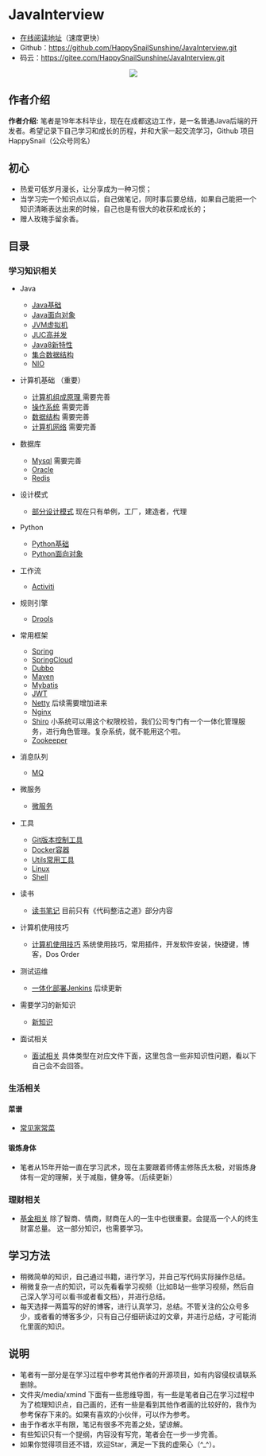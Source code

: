 # JavaInterview



- [在线阅读地址](http://happysnail.cn)（速度更快）
- Github：https://github.com/HappySnailSunshine/JavaInterview.git
- 码云：https://gitee.com/HappySnailSunshine/JavaInterview.git



<p align="center">
<a href="https://github.com/HappySnailSunshine/JavaInterview.git" target="_blank">
	<img src="https://java-interview.oss-cn-chengdu.aliyuncs.com/page/%E9%A6%96%E9%A1%B5%E8%AF%B4%E6%98%8E.png" width=""/>
</a>
</p>





## 作者介绍

**作者介绍:**  笔者是19年本科毕业，现在在成都这边工作，是一名普通Java后端的开发者。希望记录下自己学习和成长的历程，并和大家一起交流学习，Github 项目 HappySnail（公众号同名）





## 初心

- 热爱可低岁月漫长，让分享成为一种习惯；
- 当学习完一个知识点以后，自己做笔记，同时事后要总结，如果自己能把一个知识清晰表达出来的时候，自己也是有很大的收获和成长的；
- 赠人玫瑰手留余香。





## 目录

### 学习知识相关

* Java

  * [Java基础](./docs/JavaSE.md)
  * [Java面向对象](./docs/JavaEE.md)
  * [JVM虚拟机](./docs/JVM.md)
  * [JUC高并发](./docs/JUC.md)
  * [Java8新特性](./docs/JavaSE.md)
  * [集合数据结构](./docs/Collection.md)
  * [NIO](./docs/NIO.md)
* 计算机基础 （重要）

  * [计算机组成原理 ](./docs/PrincipleOfComputerComposition.md)  需要完善
  * [操作系统](./docs/OS.md)  需要完善
  * [数据结构](./docs/DataStructure.md)   需要完善
  * [计算机网络](./docs/NetWork.md)   需要完善
* 数据库
  - [Mysql](./docs/Mysql.md)  需要完善
  - [Oracle](./docs/Oracle.md) 
  - [Redis](./docs/Redis.md) 
* 设计模式
  - [部分设计模式](./docs/DesignPatterns.md)  现在只有单例，工厂，建造者，代理
* Python
  - [Python基础](./docs/Python.md)
  - [Python面向对象](./docs/PythonOOP.md)
* 工作流
  - [Activiti](./docs/Activiti.md)

- 规则引擎
  - [Drools](./docs/Drools.md)
- 常用框架
  - [Spring](./docs/Spring.md)
  - [SpringCloud](./docs/SpringCloud.md)
  - [Dubbo](./docs/Dubbo.md)
  - [Maven](./docs/Maven.md)
  - [Mybatis](./docs/Mybatis.md)
  - [JWT](./docs/JWT.md)
  - [Netty](./docs/Netty.md)  后续需要增加进来
  - [Nginx](./docs/Nginx.md)
  - [Shiro](./docs/Shiro.md)  小系统可以用这个权限校验，我们公司专门有一个一体化管理服务，进行角色管理。复杂系统，就不能用这个啦。
  - [Zookeeper](./docs/Zookeeper.md)
- 消息队列
  - [MQ](./docs/MQ.md)
- 微服务
  - [微服务](./docs/Microservice.md)
- 工具
  - [Git版本控制工具](./docs/Git.md)
  - [Docker容器](./docs/Docker.md)
  - [Utils常用工具](./docs/Utils.md)
  - [Linux](./docs/Linux.md)
  - [Shell](./docs/Shell.md)

- 读书
  - [读书笔记](./docs/Books.md)   目前只有《代码整洁之道》部分内容

- 计算机使用技巧
  - [计算机使用技巧](./docs/ComputerSkills.md)  系统使用技巧，常用插件，开发软件安装，快捷键，博客，Dos Order
- 测试运维
  - [一体化部署Jenkins](./docs/Jenkins.md)   后续更新
- 需要学习的新知识
  - [新知识](./docs/NewKnowledge.md) 
- 面试相关
  - [面试相关](./docs/Interviewe.md)  具体类型在对应文件下面，这里包含一些非知识性问题，看以下自己会不会回答。





### 生活相关

#### 菜谱

- [常见家常菜](./docs/DiaryOfChef.md)

#### 锻炼身体 

- 笔者从15年开始一直在学习武术，现在主要跟着师傅主修陈氏太极，对锻炼身体有一定的理解，关于减脂，健身等。（后续更新）



### 理财相关

- [基金相关](./docs/Fund.md)   除了智商、情商，财商在人的一生中也很重要。会提高一个人的终生财富总量。 这一部分知识，也需要学习。





## 学习方法

- 稍微简单的知识，自己通过书籍，进行学习，并自己写代码实际操作总结。
- 稍微复杂一点的知识，可以先看看学习视频（比如B站一些学习视频，然后自己深入学习可以看书或者看文档），并进行总结。
- 每天选择一两篇写的好的博客，进行认真学习，总结。不管关注的公众号多少，或者看的博客多少，只有自己仔细研读过的文章，并进行总结，才可能消化里面的知识。





## 说明

- 笔者有一部分是在学习过程中参考其他作者的开源项目，如有内容侵权请联系删除。
- 文件夹/media/xmind 下面有一些思维导图，有一些是笔者自己在学习过程中为了梳理知识点，自己画的，还有一些是看到其他作者画的比较好的，我作为参考保存下来的。如果有喜欢的小伙伴，可以作为参考。
- 由于作者水平有限，笔记有很多不完善之处，望谅解。
- 有些知识只有一个提纲，内容没有写完，笔者会在一步一步完善。
- 如果你觉得项目还不错，欢迎Star，满足一下我的虚荣心（^_^）。